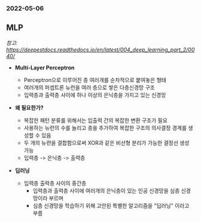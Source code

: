 ### 2022-05-06

## MLP
*참고: https://deepestdocs.readthedocs.io/en/latest/004_deep_learning_part_2/0040/*
- **Multi-Layer Perceptron**
  - Perceptron으로 이루어진 층 여러개를 순차적으로 붙여놓은 형태
  - 여러개의 퍼셉트론 뉴런을 여러 층으로 쌓은 다층신경망 구조
  - 입력층과 출력층 사이에 하나 이상의 은닉층을 가지고 있는 신경망

- **왜 필요한가?**
  - 복잡한 패턴 분류를 위해서는 입출력 간의 복잡한 변환 구조가 필요
  - 사용하는 뉴런의 수를 늘리고 층을 추가하여 복잡한 구조의 의사결정 경계를 생성할 수 있음
  - 두 개의 뉴련을 결합함으로써 XOR과 같은 비선형 분리가 가능한 결정선 생성 가능
  - 입력층 -> 은닉층 -> 출력층 

- **딥러닝**
  - 입력층 출력층 사이의 중간층
    - 입력층과 출력층 사이에 여러개의 은닉층이 있는 인공 신경망을 심층 신경망이라 부르며
    - 심층 신경망을 학습하기 위해 고안된 특별한 알고리즘을 "딥러닝" 이라고 부름

